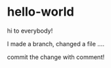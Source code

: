 # hello-world
hi to everybody!

I made a branch, changed a file ....

commit the change with comment!
